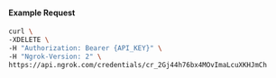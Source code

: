 
#### Example Request
```bash
curl \
-XDELETE \
-H "Authorization: Bearer {API_KEY}" \
-H "Ngrok-Version: 2" \
https://api.ngrok.com/credentials/cr_2Gj44h76bx4MOvImaLcuXKHJmCh
